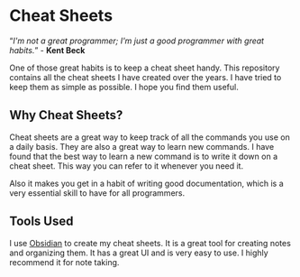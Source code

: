 # Cheat Sheets

“_I'm not a great programmer; I'm just a good programmer with great habits._” - **Kent Beck**

One of those great habits is to keep a cheat sheet handy. This repository contains all the cheat sheets I have created over the years. I have tried to keep them as simple as possible. I hope you find them useful.

## Why Cheat Sheets?

Cheat sheets are a great way to keep track of all the commands you use on a daily basis. They are also a great way to learn new commands. I have found that the best way to learn a new command is to write it down on a cheat sheet. This way you can refer to it whenever you need it.

Also it makes you get in a habit of writing good documentation, which is a very essential skill to have for all programmers.

## Tools Used

I use [Obsidian](https://obsidian.md) to create my cheat sheets. It is a great tool for creating notes and organizing them. It has a great UI and is very easy to use. I highly recommend it for note taking.

